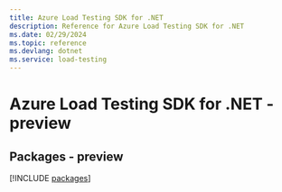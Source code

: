 ```yaml
---
title: Azure Load Testing SDK for .NET
description: Reference for Azure Load Testing SDK for .NET
ms.date: 02/29/2024
ms.topic: reference
ms.devlang: dotnet
ms.service: load-testing
---
```

# Azure Load Testing SDK for .NET - preview
## Packages - preview
[!INCLUDE [packages](load-testing-index.md)]